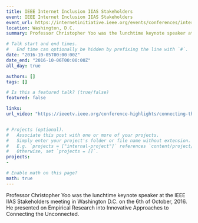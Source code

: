 ```yaml
---
title: IEEE Internet Inclusion IIAS Stakeholders
event: IEEE Internet Inclusion IIAS Stakeholders
event_url: https://internetinitiative.ieee.org/events/conferences/internet-inclusion-advancing-solutions-washington-d-c
location: Washington, D.C.
summary: Professor Christopher Yoo was the lunchtime keynote speaker at the IEEE IIAS Stakeholders meeting in Washington D.C. on the 6th of October, 2016. He presented on Empirical Research into Innovative Approaches to Connecting the Unconnected.

# Talk start and end times.
#   End time can optionally be hidden by prefixing the line with `#`.
date: "2016-10-05T00:00:00Z"
date_end: "2016-10-06T00:00:00Z"
all_day: true

authors: []
tags: []

# Is this a featured talk? (true/false)
featured: false

links:
url_video: "https://ieeetv.ieee.org/conference-highlights/connecting-the-unconnected-with-christopher-yoo-at-internet-inclusion-advancing-solutions-washington-dc-2016?rf=events|93&"


# Projects (optional).
#   Associate this post with one or more of your projects.
#   Simply enter your project's folder or file name without extension.
#   E.g. `projects = ["internal-project"]` references `content/project/deep-learning/index.md`.
#   Otherwise, set `projects = []`.
projects:
- 

# Enable math on this page?
math: true
---
```


 Professor Christopher Yoo was the lunchtime keynote speaker at the IEEE IIAS Stakeholders meeting in Washington D.C. on the 6th of October, 2016. He presented on Empirical Research into Innovative Approaches to Connecting the Unconnected.

